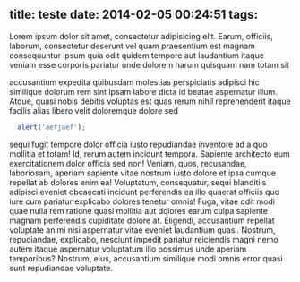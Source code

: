 title: teste
date: 2014-02-05 00:24:51
tags:
---
Lorem ipsum dolor sit amet, consectetur adipisicing elit. Earum, officiis, laborum, consectetur deserunt vel quam praesentium est magnam consequuntur ipsum quia odit quidem tempore aut laudantium itaque veniam esse corporis pariatur unde dolorem harum quisquam nam totam sit

<!-- more -->

accusantium expedita quibusdam molestias perspiciatis adipisci hic similique dolorum rem sint ipsam labore dicta id beatae aspernatur illum. Atque, quasi nobis debitis voluptas est quas rerum nihil reprehenderit itaque facilis alias libero velit doloremque dolore sed

``` javascript
  alert('aefjaef');
```

sequi fugit tempore dolor officia iusto repudiandae inventore ad a quo mollitia et totam! Id, rerum autem incidunt tempora. Sapiente architecto eum exercitationem dolor officia sed non! Veniam, quos, recusandae, laboriosam, aperiam sapiente vitae nostrum iusto dolore et ipsa cumque repellat ab dolores enim ea! Voluptatum, consequatur, sequi blanditiis adipisci eveniet obcaecati incidunt perferendis ea illo quaerat officiis quo iure cum pariatur explicabo dolores tenetur omnis! Fuga, vitae odit modi quae nulla rem ratione quasi mollitia aut dolores earum culpa sapiente magnam perferendis cupiditate dolore at. Eligendi, accusantium repellat voluptate animi nisi aspernatur vitae eveniet laudantium quasi. Nostrum, repudiandae, explicabo, nesciunt impedit pariatur reiciendis magni nemo autem itaque aspernatur voluptatum illo possimus unde aperiam temporibus? Nostrum, eius, accusantium similique modi omnis error quasi sunt repudiandae voluptate.